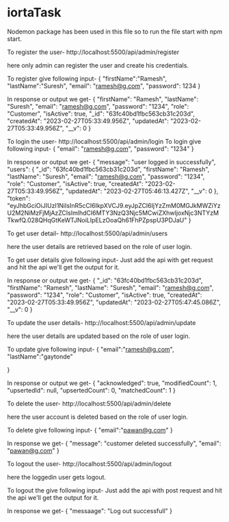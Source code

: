 # iortaTask
Nodemon package has been used in this file so to run the file start with npm start.

To register the user- http://localhost:5500/api/admin/register

here only admin can register the user and create his credentials.

To register give following input-
{
    "firstName":"Ramesh",
    "lastName":"Suresh",
    "email": "ramesh@g.com",
    "password": 1234
}

In response or output we get- 
{
    "firstName": "Ramesh",
    "lastName": "Suresh",
    "email": "ramesh@g.com",
    "password": "1234",
    "role": "Customer",
    "isActive": true,
    "_id": "63fc40bd1fbc563cb31c203d",
    "createdAt": "2023-02-27T05:33:49.956Z",
    "updatedAt": "2023-02-27T05:33:49.956Z",
    "__v": 0
}

To login the user- http://localhost:5500/api/admin/login
To login give following input- 
{
    "email": "ramesh@g.com",
    "password": "1234"
}

In response or output we get-
{
    "message": "user logged in successfully",
    "users": {
        "_id": "63fc40bd1fbc563cb31c203d",
        "firstName": "Ramesh",
        "lastName": "Suresh",
        "email": "ramesh@g.com",
        "password": "1234",
        "role": "Customer",
        "isActive": true,
        "createdAt": "2023-02-27T05:33:49.956Z",
        "updatedAt": "2023-02-27T05:46:13.427Z",
        "__v": 0
    },
    "token": "eyJhbGciOiJIUzI1NiIsInR5cCI6IkpXVCJ9.eyJpZCI6IjYzZmM0MGJkMWZiYzU2M2NiMzFjMjAzZCIsImlhdCI6MTY3NzQ3Njc5MCwiZXhwIjoxNjc3NTYzMTkwfQ.028QHqGtKeWTJNoiLIpELzOoaQh61FhPZpspU3PDJaU"
}

To get user detail- http://localhost:5500/api/admin/users

here the user details are retrieved based on the role of user login.

To get user details give following input-
Just add the api with get request and hit the api we'll get the output for it.

In response or output we get-
{
    "_id": "63fc40bd1fbc563cb31c203d",
    "firstName": "Ramesh",
    "lastName": "Suresh",
    "email": "ramesh@g.com",
    "password": "1234",
    "role": "Customer",
    "isActive": true,
    "createdAt": "2023-02-27T05:33:49.956Z",
    "updatedAt": "2023-02-27T05:47:45.086Z",
    "__v": 0
}

To update the user details- http://localhost:5500/api/admin/update

here the user details are updated based on the role of user login.

To update give following input-
{
    "email":"ramesh@g.com",
    "lastName":"gaytonde"
    
}

In response or output we get-
{
    "acknowledged": true,
    "modifiedCount": 1,
    "upsertedId": null,
    "upsertedCount": 0,
    "matchedCount": 1
}

To delete the user- http://localhost:5500/api/admin/delete

here the user account is deleted based on the role of user login.

To delete give following input-
{
    "email":"pawan@g.com"
}

In response we get-
{
    "message": "customer deleted successfully",
    "email": "pawan@g.com"
}

To logout the user- http://localhost:5500/api/admin/logout

here the loggedin user gets logout.

To logout the give following input-
Just add the api with post request and hit the api we'll get the output for it.

In response we get-
{
    "messaage": "Log out successfull"
}


